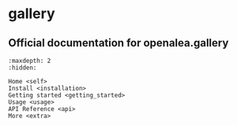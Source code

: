 # gallery

## Official documentation for openalea.gallery

```{toctree}
:maxdepth: 2
:hidden:

Home <self>
Install <installation>
Getting started <getting_started>
Usage <usage>
API Reference <api>
More <extra>
```

```{include} ../README.md
```
